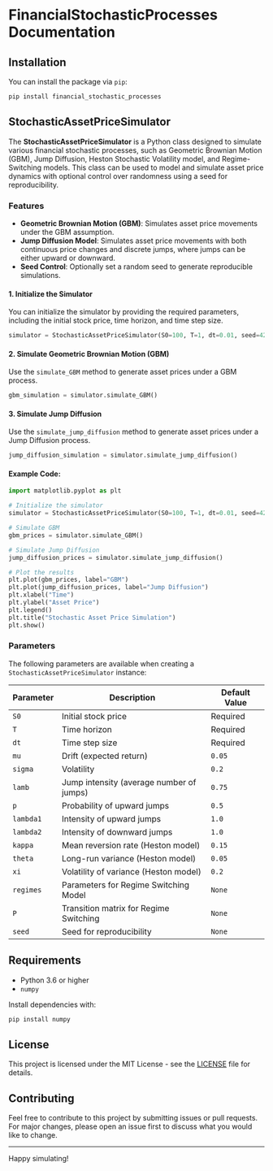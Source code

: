 # FinancialStochasticProcesses Documentation
## Installation

You can install the package via `pip`:

```bash
pip install financial_stochastic_processes
```
## StochasticAssetPriceSimulator
The **StochasticAssetPriceSimulator** is a Python class designed to simulate various financial stochastic processes, such as Geometric Brownian Motion (GBM), Jump Diffusion, Heston Stochastic Volatility model, and Regime-Switching models. This class can be used to model and simulate asset price dynamics with optional control over randomness using a seed for reproducibility.

### Features

- **Geometric Brownian Motion (GBM)**: Simulates asset price movements under the GBM assumption.
- **Jump Diffusion Model**: Simulates asset price movements with both continuous price changes and discrete jumps, where jumps can be either upward or downward.
- **Seed Control**: Optionally set a random seed to generate reproducible simulations.



#### 1. Initialize the Simulator

You can initialize the simulator by providing the required parameters, including the initial stock price, time horizon, and time step size.

```python
simulator = StochasticAssetPriceSimulator(S0=100, T=1, dt=0.01, seed=42)
```

#### 2. Simulate Geometric Brownian Motion (GBM)

Use the `simulate_GBM` method to generate asset prices under a GBM process.

```python
gbm_simulation = simulator.simulate_GBM()
```

#### 3. Simulate Jump Diffusion

Use the `simulate_jump_diffusion` method to generate asset prices under a Jump Diffusion process.

```python
jump_diffusion_simulation = simulator.simulate_jump_diffusion()
```

#### Example Code:

```python
import matplotlib.pyplot as plt

# Initialize the simulator
simulator = StochasticAssetPriceSimulator(S0=100, T=1, dt=0.01, seed=42)

# Simulate GBM
gbm_prices = simulator.simulate_GBM()

# Simulate Jump Diffusion
jump_diffusion_prices = simulator.simulate_jump_diffusion()

# Plot the results
plt.plot(gbm_prices, label="GBM")
plt.plot(jump_diffusion_prices, label="Jump Diffusion")
plt.xlabel("Time")
plt.ylabel("Asset Price")
plt.legend()
plt.title("Stochastic Asset Price Simulation")
plt.show()
```

### Parameters

The following parameters are available when creating a `StochasticAssetPriceSimulator` instance:

| Parameter | Description | Default Value |
| --------- | ----------- | ------------- |
| `S0`      | Initial stock price | Required |
| `T`       | Time horizon | Required |
| `dt`      | Time step size | Required |
| `mu`      | Drift (expected return) | `0.05` |
| `sigma`   | Volatility | `0.2` |
| `lamb`    | Jump intensity (average number of jumps) | `0.75` |
| `p`       | Probability of upward jumps | `0.5` |
| `lambda1` | Intensity of upward jumps | `1.0` |
| `lambda2` | Intensity of downward jumps | `1.0` |
| `kappa`   | Mean reversion rate (Heston model) | `0.15` |
| `theta`   | Long-run variance (Heston model) | `0.05` |
| `xi`      | Volatility of variance (Heston model) | `0.2` |
| `regimes` | Parameters for Regime Switching Model | `None` |
| `P`       | Transition matrix for Regime Switching | `None` |
| `seed`    | Seed for reproducibility | `None` |

## Requirements

- Python 3.6 or higher
- `numpy`

Install dependencies with:

```bash
pip install numpy
```

## License

This project is licensed under the MIT License - see the [LICENSE](LICENSE) file for details.

## Contributing

Feel free to contribute to this project by submitting issues or pull requests. For major changes, please open an issue first to discuss what you would like to change.

---

Happy simulating!
